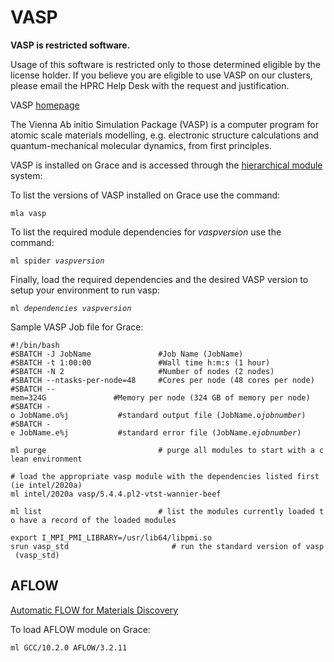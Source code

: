 # VASP

**VASP is restricted software.**

Usage of this software is restricted only to those determined eligible
by the license holder. If you believe you are eligible to use VASP on
our clusters, please email the HPRC Help Desk with the request and
justification.

VASP [homepage](https://www.vasp.at/)

The Vienna Ab initio Simulation Package (VASP) is a computer program for
atomic scale materials modelling, e.g. electronic structure calculations
and quantum-mechanical molecular dynamics, from first principles.

VASP is installed on Grace and is accessed through the [ hierarchical
module](/kb3/User-Guides/Grace/Grace@QuickStart/#finding-software "wikilink") system:

To list the versions of VASP installed on Grace use the command:

`mla vasp`

To list the required module dependencies for *vaspversion* use the
command:

`ml spider `*`vaspversion`*

Finally, load the required dependencies and the desired VASP version to
setup your environment to run vasp:

`ml `*`dependencies`*` `*`vaspversion`*

Sample VASP Job file for Grace:

`#!/bin/bash`  
`#SBATCH -J JobName               #Job Name (JobName)`  
`#SBATCH -t 1:00:00               #Wall time h:m:s (1 hour)`  
`#SBATCH -N 2                     #Number of nodes (2 nodes)`  
`#SBATCH --ntasks-per-node=48     #Cores per node (48 cores per node)`  
`#SBATCH --mem=324G               #Memory per node (324 GB of memory per node)`  
`#SBATCH -o JobName.o%j           #standard output file (JobName.o`*`jobnumber`*`)`  
`#SBATCH -e JobName.e%j           #standard error file (JobName.e`*`jobnumber`*`)`  
  
`ml purge                         # purge all modules to start with a clean environment`  
  
`# load the appropriate vasp module with the dependencies listed first (ie intel/2020a)`  
`ml intel/2020a vasp/5.4.4.pl2-vtst-wannier-beef`  
`  `  
`ml list                          # list the modules currently loaded to have a record of the loaded modules`  
  
`export I_MPI_PMI_LIBRARY=/usr/lib64/libpmi.so`  
`srun vasp_std                       # run the standard version of vasp (vasp_std)`

## AFLOW

[Automatic FLOW for Materials Discovery](http://aflow.org/)

To load AFLOW module on Grace:

`ml GCC/10.2.0 AFLOW/3.2.11 `
